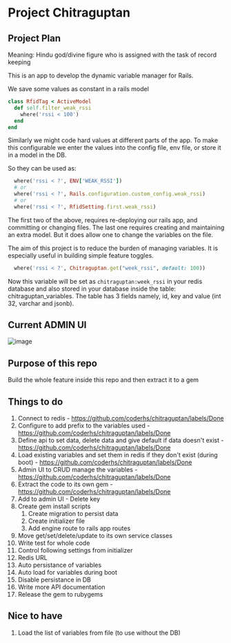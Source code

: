 # Project Chitraguptan

## Project Plan

Meaning: Hindu god/divine figure who is assigned with the task of record keeping

This is an app to develop the dynamic variable manager for Rails.

We save some values as constant in a rails model

``` rb
class RfidTag < ActiveModel
  def self.filter_weak_rssi
    where('rssi < 100')
  end
end
```

Similarly we might code hard values at different parts of the app. To make this
configurable we enter the values into the config file, env file, or store it in
a model in the DB.

So they can be used as:

```rb
  where('rssi < ?', ENV['WEAK_RSSI'])
  # or
  where('rssi < ?', Rails.configuration.custom_config.weak_rssi)
  # or
  where('rssi < ?', RfidSetting.first.weak_rssi)
```

The first two of the above, requires re-deploying our rails app, and committing or changing files.
The last one requires creating and maintaining an extra model. But it does allow
one to change the variables on the file.

The aim of this project is to reduce the burden of managing variables. It is especially useful in building simple feature toggles.

```rb
  where('rssi < ?', Chitraguptan.get("week_rssi", default: 100))
```

Now this variable will be set as `chitraguptan:week_rssi` in your redis database and also
stored in your database inside the table: chitraguptan_variables. The table has 3 fields namely, id, key and value (int 32, varchar and jsonb). 

## Current ADMIN UI

![image](https://user-images.githubusercontent.com/979321/180947183-cc861cb1-c38e-4179-86dc-35079e1145d8.png)


## Purpose of this repo

Build the whole feature inside this repo and then extract it to a gem

## Things to do

1. Connect to redis - https://github.com/coderhs/chitraguptan/labels/Done
2. Configure to add prefix to the variables used - https://github.com/coderhs/chitraguptan/labels/Done
3. Define api to set data, delete data and give default if data doesn't exist - https://github.com/coderhs/chitraguptan/labels/Done
4. Load existing variables and set them in redis if they don't exist (during boot) - https://github.com/coderhs/chitraguptan/labels/Done
5. Admin UI to CRUD manage the variables - https://github.com/coderhs/chitraguptan/labels/Done
6. Extract the code to its own gem - https://github.com/coderhs/chitraguptan/labels/Done
7. Add to admin UI - Delete key
8. Create gem install scripts
   1. Create migration to persist data
   2. Create initializer file
   3. Add engine route to rails app routes
9. Move get/set/delete/update to its own service classes
10. Write test for whole code
11. Control following settings from initializer
   1. Redis URL
   2. Auto persistance of variables
   3. Auto load for variables during boot
   4. Disable persistance in DB
12. Write more API documentation
13. Release the gem to rubygems

## Nice to have

1. Load the list of variables from file (to use without the DB)
